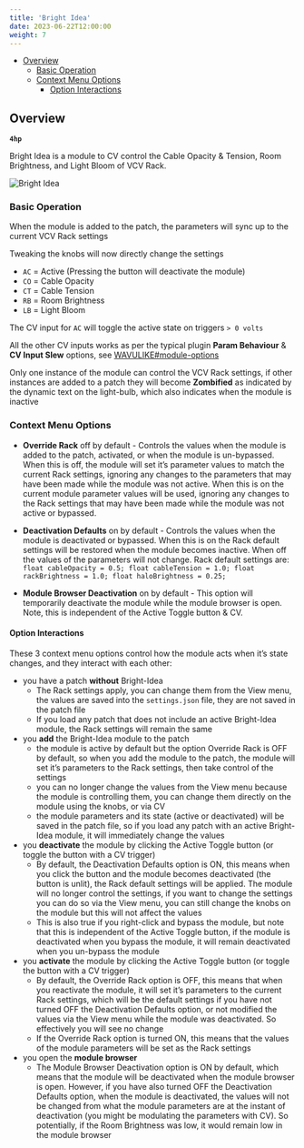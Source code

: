 ```yaml
---
title: 'Bright Idea'
date: 2023-06-22T12:00:00
weight: 7
---
```


- [Overview](#overview)
  - [Basic Operation](#basic-operation)
  - [Context Menu Options](#context-menu-options)
    - [Option Interactions](#option-interactions)

## Overview

**`4hp`**

Bright Idea is a module to CV control the Cable Opacity & Tension, Room Brightness, and Light Bloom
of VCV Rack.

![Bright Idea](/DanTModules-Manual/images/brightidea.png)

### Basic Operation

When the module is added to the patch, the parameters will sync up to the current VCV Rack settings

Tweaking the knobs will now directly change the settings

* `AC` = Active (Pressing the button will deactivate the module)
* `CO` = Cable Opacity
* `CT` = Cable Tension
* `RB` = Room Brightness
* `LB` = Light Bloom

The CV input for `AC` will toggle the active state on triggers `> 0 volts`

All the other CV inputs works as per the typical plugin **Param Behaviour** & **CV Input Slew**
options, see [WAVULIKE#module-options](/DanTModules-Manual/manual/wavulike#module-options)

Only one instance of the module can control the VCV Rack settings, if other instances are added to a
patch they will become **Zombified** as indicated by the dynamic text on the light-bulb, which also
indicates when the module is inactive

### Context Menu Options

*  **Override Rack** off by default - Controls the values when the module is added to the patch,
   activated, or when the module is un-bypassed. When this is off, the module will set it’s
   parameter values to match the current Rack settings, ignoring any changes to the parameters that
   may have been made while the module was not active. When this is on the current module parameter
   values will be used, ignoring any changes to the Rack settings that may have been made while the
   module was not active or bypassed.

*  **Deactivation Defaults** on by default - Controls the values when the module is deactivated or
   bypassed. When this is on the Rack default settings will be restored when the module becomes
   inactive. When off the values of the parameters will not change. Rack default settings are:
   `float cableOpacity = 0.5; float cableTension = 1.0; float rackBrightness = 1.0; float
   haloBrightness = 0.25;`

*  **Module Browser Deactivation** on by default - This option will temporarily deactivate the
   module while the module browser is open. Note, this is independent of the Active Toggle button &
   CV.

#### Option Interactions

These 3 context menu options control how the module acts when it’s state changes, and they interact
with each other:

* you have a patch **without** Bright-Idea
  * The Rack settings apply, you can change them from the View menu, the values are saved into the
    `settings.json` file, they are not saved in the patch file
  * If you load any patch that does not include an active Bright-Idea module, the Rack settings will
    remain the same
* you **add** the Bright-Idea module to the patch
  * the module is active by default but the option Override Rack is OFF by default, so when you add
    the module to the patch, the module will set it’s parameters to the Rack settings, then take
    control of the settings
  * you can no longer change the values from the View menu because the module is controlling them,
    you can change them directly on the module using the knobs, or via CV
  * the module parameters and its state (active or deactivated) will be saved in the patch file, so
    if you load any patch with an active Bright-Idea module, it will immediately change the values
* you **deactivate** the module by clicking the Active Toggle button (or toggle the button with a CV
  trigger)
  * By default, the Deactivation Defaults option is ON, this means when you click the button and the
    module becomes deactivated (the button is unlit), the Rack default settings will be applied. The
    module will no longer control the settings, if you want to change the settings you can do so via
    the View menu, you can still change the knobs on the module but this will not affect the values
  * This is also true if you right-click and bypass the module, but note that this is independent of
    the Active Toggle button, if the module is deactivated when you bypass the module, it will
    remain deactivated when you un-bypass the module
* you **activate** the module by clicking the Active Toggle button (or toggle the button with a CV
  trigger)
  * By default, the Override Rack option is OFF, this means that when you reactivate the module, it
    will set it’s parameters to the current Rack settings, which will be the default settings if you
    have not turned OFF the Deactivation Defaults option, or not modified the values via the View
    menu while the module was deactivated. So effectively you will see no change
  * If the Override Rack option is turned ON, this means that the values of the module parameters
    will be set as the Rack settings
* you open the **module browser**
  * The Module Browser Deactivation option is ON by default, which means that the module will be
    deactivated when the module browser is open. However, if you have also turned OFF the
    Deactivation Defaults option, when the module is deactivated, the values will not be changed
    from what the module parameters are at the instant of deactivation (you might be modulating the
    parameters with CV). So potentially, if the Room Brightness was low, it would remain low in the
    module browser
